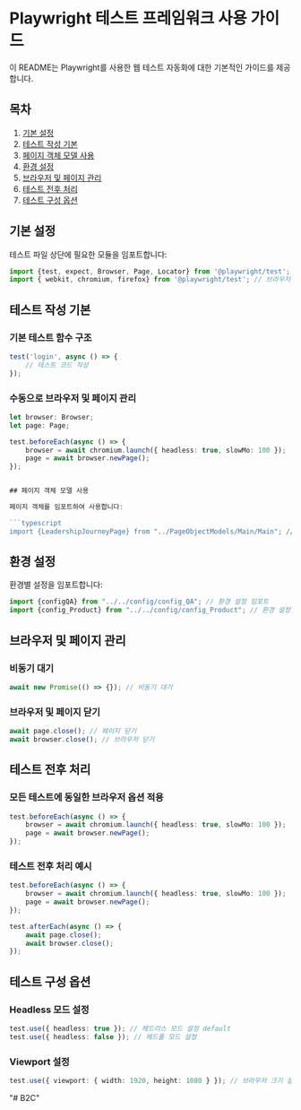 # Playwright 테스트 프레임워크 사용 가이드

이 README는 Playwright를 사용한 웹 테스트 자동화에 대한 기본적인 가이드를 제공합니다.

## 목차
1. [기본 설정](#기본-설정)
2. [테스트 작성 기본](#테스트-작성-기본)
3. [페이지 객체 모델 사용](#페이지-객체-모델-사용)
4. [환경 설정](#환경-설정)
5. [브라우저 및 페이지 관리](#브라우저-및-페이지-관리)
6. [테스트 전후 처리](#테스트-전후-처리)
7. [테스트 구성 옵션](#테스트-구성-옵션)

## 기본 설정

테스트 파일 상단에 필요한 모듈을 임포트합니다:

```typescript
import {test, expect, Browser, Page, Locator} from '@playwright/test'; // 테스트 프레임워크 임포트
import { webkit, chromium, firefox} from '@playwright/test'; // 브라우저 임포트
```



## 테스트 작성 기본

### 기본 테스트 함수 구조

```typescript
test('login', async () => {
    // 테스트 코드 작성
});
```


### 수동으로 브라우저 및 페이지 관리

```typescript
let browser: Browser;
let page: Page;

test.beforeEach(async () => {
    browser = await chromium.launch({ headless: true, slowMo: 100 });
    page = await browser.newPage();
});


## 페이지 객체 모델 사용

페이지 객체를 임포트하여 사용합니다:

```typescript
import {LeadershipJourneyPage} from "../PageObjectModels/Main/Main"; // 페이지 객체 임포트
```


## 환경 설정

환경별 설정을 임포트합니다:

```typescript
import {configQA} from "../../config/config_QA"; // 환경 설정 임포트
import {config_Product} from "../../config/config_Product"; // 환경 설정 임포트
```


## 브라우저 및 페이지 관리

### 비동기 대기

```typescript
await new Promise(() => {}); // 비동기 대기
```


### 브라우저 및 페이지 닫기

```typescript
await page.close(); // 페이지 닫기
await browser.close(); // 브라우저 닫기
```




## 테스트 전후 처리

### 모든 테스트에 동일한 브라우저 옵션 적용

```typescript
test.beforeEach(async () => {
    browser = await chromium.launch({ headless: true, slowMo: 100 });
    page = await browser.newPage();
});
```



### 테스트 전후 처리 예시

```typescript
test.beforeEach(async () => { 
    browser = await chromium.launch({ headless: true, slowMo: 100 });
    page = await browser.newPage();
});

test.afterEach(async () => {
    await page.close();
    await browser.close();
});
```


## 테스트 구성 옵션

### Headless 모드 설정

```typescript
test.use({ headless: true }); // 헤드리스 모드 설정 default
test.use({ headless: false }); // 헤드풀 모드 설정
```


### Viewport 설정

```typescript
test.use({ viewport: { width: 1920, height: 1080 } }); // 브라우저 크기 설정
```

"# B2C" 
